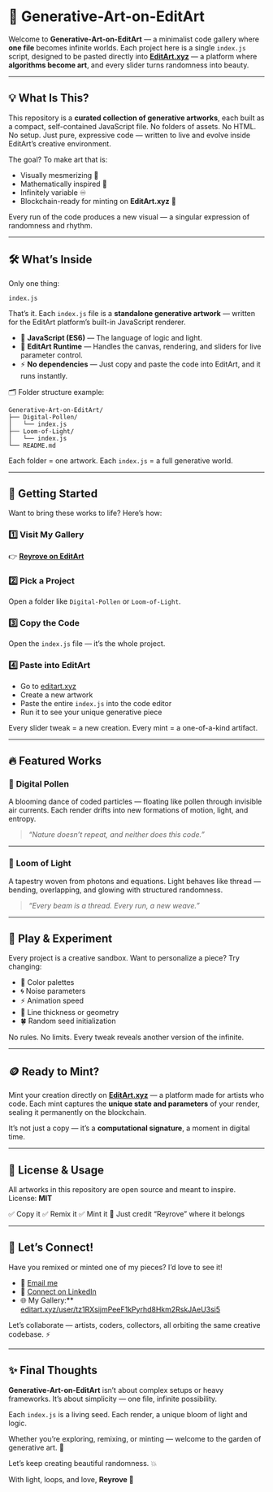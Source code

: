 # 🎨 Generative-Art-on-EditArt

Welcome to **Generative-Art-on-EditArt** — a minimalist code gallery where **one file** becomes infinite worlds.
Each project here is a single `index.js` script, designed to be pasted directly into **[EditArt.xyz](https://editart.xyz)** — a platform where **algorithms become art**, and every slider turns randomness into beauty.

---

## 💡 What Is This?

This repository is a **curated collection of generative artworks**, each built as a compact, self-contained JavaScript file.
No folders of assets. No HTML. No setup.
Just pure, expressive code — written to live and evolve inside EditArt’s creative environment.

The goal? To make art that is:

* Visually mesmerizing 💫
* Mathematically inspired 🔢
* Infinitely variable ♾️
* Blockchain-ready for minting on **EditArt.xyz** 🔗

Every run of the code produces a new visual — a singular expression of randomness and rhythm.

---

## 🛠️ What’s Inside

Only one thing:

```
index.js
```

That’s it.
Each `index.js` file is a **standalone generative artwork** — written for the EditArt platform’s built-in JavaScript renderer.

* 🧠 **JavaScript (ES6)** — The language of logic and light.
* 🎨 **EditArt Runtime** — Handles the canvas, rendering, and sliders for live parameter control.
* ⚡ **No dependencies** — Just copy and paste the code into EditArt, and it runs instantly.

🗂️ Folder structure example:

```
Generative-Art-on-EditArt/
├── Digital-Pollen/
│   └── index.js
├── Loom-of-Light/
│   └── index.js
└── README.md
```

Each folder = one artwork.
Each `index.js` = a full generative world.

---

## 🚀 Getting Started

Want to bring these works to life?
Here’s how:

### 1️⃣ Visit My Gallery

👉 [**Reyrove on EditArt**](https://www.editart.xyz/user/tz1RXsijmPeeF1kPyrhd8Hkm2RskJAeU3si5)

### 2️⃣ Pick a Project

Open a folder like `Digital-Pollen` or `Loom-of-Light`.

### 3️⃣ Copy the Code

Open the `index.js` file — it’s the whole project.

### 4️⃣ Paste into EditArt

* Go to [editart.xyz](https://editart.xyz)
* Create a new artwork
* Paste the entire `index.js` into the code editor
* Run it to see your unique generative piece

Every slider tweak = a new creation.
Every mint = a one-of-a-kind artifact.

---

## 🔥 Featured Works

### 🌺 **Digital Pollen**

A blooming dance of coded particles — floating like pollen through invisible air currents.
Each render drifts into new formations of motion, light, and entropy.

> *“Nature doesn’t repeat, and neither does this code.”*

---

### 🧵 **Loom of Light**

A tapestry woven from photons and equations.
Light behaves like thread — bending, overlapping, and glowing with structured randomness.

> *“Every beam is a thread. Every run, a new weave.”*

---

## 🧪 Play & Experiment

Every project is a creative sandbox.
Want to personalize a piece? Try changing:

* 🎨 Color palettes
* 🌀 Noise parameters
* ⚡ Animation speed
* 💠 Line thickness or geometry
* 🍀 Random seed initialization

No rules. No limits.
Every tweak reveals another version of the infinite.

---

## 🪙 Ready to Mint?

Mint your creation directly on **[EditArt.xyz](https://editart.xyz)** — a platform made for artists who code.
Each mint captures the **unique state and parameters** of your render, sealing it permanently on the blockchain.

It’s not just a copy — it’s a **computational signature**, a moment in digital time.

---

## 📜 License & Usage

All artworks in this repository are open source and meant to inspire.
License: **MIT**

✅ Copy it
✅ Remix it
✅ Mint it
📢 Just credit “Reyrove” where it belongs

---

## 🌟 Let’s Connect!

Have you remixed or minted one of my pieces? I’d love to see it!

- 📧 [Email me](mailto:reyhanehdaneshdoost@gmail.com)  
- 💼 [Connect on LinkedIn](https://www.linkedin.com/in/reyhaneh-daneshdoost-730481160/)  
- 🌐 My Gallery:** [editart.xyz/user/tz1RXsijmPeeF1kPyrhd8Hkm2RskJAeU3si5](https://editart.xyz/user/tz1RXsijmPeeF1kPyrhd8Hkm2RskJAeU3si5)

Let’s collaborate — artists, coders, collectors, all orbiting the same creative codebase. ⚡

---

## ✨ Final Thoughts

**Generative-Art-on-EditArt** isn’t about complex setups or heavy frameworks.
It’s about simplicity — one file, infinite possibility.

Each `index.js` is a living seed.
Each render, a unique bloom of light and logic.

Whether you’re exploring, remixing, or minting — welcome to the garden of generative art. 🌱

Let’s keep creating beautiful randomness. 💥

With light, loops, and love,
**Reyrove 💜**
